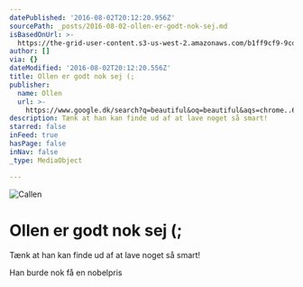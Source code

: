```yaml
---
datePublished: '2016-08-02T20:12:20.956Z'
sourcePath: _posts/2016-08-02-ollen-er-godt-nok-sej.md
isBasedOnUrl: >-
  https://the-grid-user-content.s3-us-west-2.amazonaws.com/b1ff9cf9-9cd0-4508-b2ec-cd7f92e33a6c.jpg
author: []
via: {}
dateModified: '2016-08-02T20:12:20.556Z'
title: Ollen er godt nok sej (;
publisher:
  name: Ollen
  url: >-
    https://www.google.dk/search?q=beautiful&oq=beautiful&aqs=chrome..69i57j0l5.5332j0j7&sourceid=chrome&ie=UTF-8#q=ollen
description: Tænk at han kan finde ud af at lave noget så smart!
starred: false
inFeed: true
hasPage: false
inNav: false
_type: MediaObject

---
```

![Callen](https://the-grid-user-content.s3-us-west-2.amazonaws.com/b1ff9cf9-9cd0-4508-b2ec-cd7f92e33a6c.jpg)

# Ollen er godt nok sej (;

Tænk at han kan finde ud af at lave noget så smart!

Han burde nok få en nobelpris